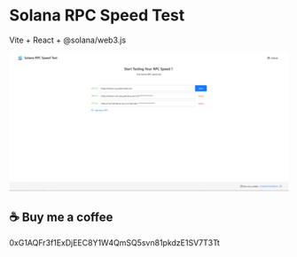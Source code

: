 # Solana RPC Speed Test
Vite + React + @solana/web3.js

![alt text](image.png)

## ☕ Buy me a coffee
0xG1AQFr3f1ExDjEEC8Y1W4QmSQ5svn81pkdzE1SV7T3Tt